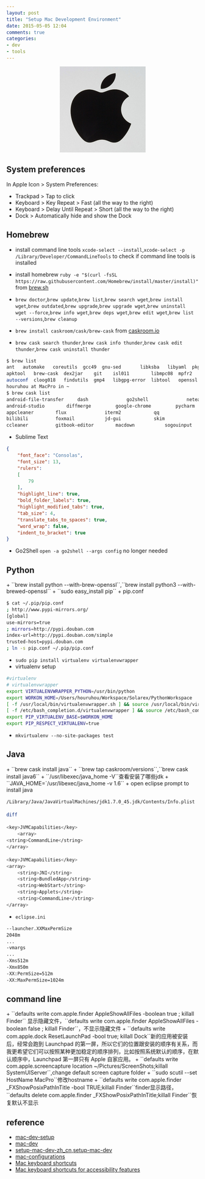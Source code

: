 ```yaml
---
layout: post
title: "Setup Mac Development Environment"
date: 2015-05-05 12:04
comments: true
categories: 
- dev
- tools
---
```

<p><center><img src="/images/apple_mac_logo.jpg" width=225 height=225/></center></p>

<h2 id="system-preferences">System preferences</h2>

In Apple Icon > System Preferences:

+ Trackpad > Tap to click
+ Keyboard > Key Repeat > Fast (all the way to the right)
+ Keyboard > Delay Until Repeat > Short (all the way to the right)
+ Dock > Automatically hide and show the Dock

<!-- more -->

<h2 id="homebrew">Homebrew</h2>

+ install command line tools ``xcode-select --install``,``xcode-select -p
/Library/Developer/CommandLineTools`` to check if command line tools is installed

+ install homebrew ``ruby -e "$(curl -fsSL https://raw.githubusercontent.com/Homebrew/install/master/install)"`` from [brew.sh](http://brew.sh/)

+ ``brew doctor``,``brew update``,``brew list``,``brew search wget``,``brew install wget``,``brew outdated``,``brew upgrade``,``brew upgrade wget``,``brew uninstall wget --force``,``brew info wget``,``brew deps wget``,``brew edit wget``,``brew list --versions``,``brew cleanup``

+ ``brew install caskroom/cask/brew-cask`` from [caskroom.io](http://caskroom.io/)
+ ``brew cask search thunder``,``brew cask info thunder``,``brew cask edit thunder``,``brew cask uninstall thunder``

```bash
$ brew list
ant	  automake   coreutils	gcc49  gnu-sed	     libksba   libyaml	pkg-config  tig
apktool   brew-cask  dex2jar	git    isl011	     libmpc08  mpfr2	readline    tree
autoconf  cloog018   findutils	gmp4   libgpg-error  libtool   openssl	rename	    wget
houruhou at MacPro in ~
$ brew cask list
android-file-transfer	  dash			    go2shell		      neteasemusic		sublime-text
android-studio		  diffmerge		    google-chrome	      pycharm			vlc
appcleaner		  flux			    iterm2		      qq
bilibili		  foxmail		    jd-gui		      skim
ccleaner		  gitbook-editor	    macdown		      sogouinput
```

+ Sublime Text

```json
{
    "font_face": "Consolas",
    "font_size": 13,
    "rulers":
    [
        79
    ],
    "highlight_line": true,
    "bold_folder_labels": true,
    "highlight_modified_tabs": true,
    "tab_size": 4,
    "translate_tabs_to_spaces": true,
    "word_wrap": false,
    "indent_to_bracket": true
}
```

+ Go2Shell ``open -a go2shell --args config`` no longer needed

<h2 id="python">Python</h2>
+ ``brew install python --with-brew-openssl``,``brew install python3 --with-brewed-openssl``
+ ``sudo easy_install pip``
+ pip.conf

```bash
$ cat ~/.pip/pip.conf
; http://www.pypi-mirrors.org/
[global]
use-mirrors=true
; mirrors=http://pypi.douban.com
index-url=http://pypi.douban.com/simple
trusted-host=pypi.douban.com
; ln -s pip.conf ~/.pip/pip.conf
```

+ ``sudo pip install virtualenv virtualenvwrapper``
+ virtualenv setup

```bash
#virtualenv
# virtualenvwrapper
export VIRTUALENVWRAPPER_PYTHON=/usr/bin/python
export WORKON_HOME=/Users/houruhou/Workspace/Solarex/PythonWorkspace
[ -f /usr/local/bin/virtualenvwrapper.sh ] && source /usr/local/bin/virtualenvwrapper.sh
[ -f /etc/bash_completion.d/virtualenvwrapper ] && source /etc/bash_completion.d/virtualenvwrapper
export PIP_VIRTUALENV_BASE=$WORKON_HOME
export PIP_RESPECT_VIRTUALENV=true
```

+ ``mkvirtualenv --no-site-packages test``

<h2 id="java">Java</h2>
+ ``brew cask install java``
+ ``brew tap caskroom/versions``,``brew cask install java6``
+ ``/usr/libexec/java_home -V``查看安装了哪些jdk
+ ``JAVA_HOME=`/usr/libexec/java_home -v 1.6``
+ open eclipse prompt to install java

```bash
/Library/Java/JavaVirtualMachines/jdk1.7.0_45.jdk/Contents/Info.plist

diff

<key>JVMCapabilities</key>
    <array>
<string>CommandLine</string>
</array>

<key>JVMCapabilities</key>
<array>
    <string>JNI</string>
    <string>BundledApp</string>
    <string>WebStart</string>
    <string>Applets</string>
    <string>CommandLine</string>
</array>
```

+ ``eclipse.ini``

```bash
--launcher.XXMaxPermSize
2048m
...
-vmargs
...
-Xms512m
-Xmx850m
-XX:PermSize=512m
-XX:MaxPermSize=1024m
```

<h2 id="command-line">command line</h2>
+ ``defaults write com.apple.finder AppleShowAllFiles -boolean true ; killall Finder`` 显示隐藏文件，``defaults write com.apple.finder AppleShowAllFiles -boolean false ; killall Finder``，不显示隐藏文件
+ ``defaults write com.apple.dock ResetLaunchPad -bool true; killall Dock``新的应用被安装后，经常会跑到 Launchpad 的第一屏，所以它们的位置跟安装的顺序有关系，而我更希望它们可以按照某种更加稳定的顺序排列，比如按照系统默认的顺序，在默认顺序中，Launchpad 第一屏只有 Apple 自家应用。
+ ``defaults write com.apple.screencapture location ~/Pictures/ScreenShots;killall SystemUIServer``,change default screen capture folder
+ ``sudo scutil --set HostName MacPro``修改hostname
+ ``defaults write com.apple.finder _FXShowPosixPathInTitle -bool TRUE;killall Finder``finder显示路径，``defaults delete com.apple.finder _FXShowPosixPathInTitle;killall Finder``恢复默认不显示

<h2 id="reference">reference</h2>

+ [mac-dev-setup](https://github.com/nicolashery/mac-dev-setup)
+ [mac-dev](https://github.com/pubyun/macdev)
+ [setup-mac-dev-zh_cn](https://aaaaaashu.gitbooks.io/mac-dev-setup/content/SystemPreferences/index.html),[setup-mac-dev](http://sourabhbajaj.com/mac-setup/)
+ [mac-configurations](https://github.com/solarex/macconfigurations)
+ [Mac keyboard shortcuts](https://support.apple.com/en-us/HT201236)
+ [Mac keyboard shortcuts for accessibility features](https://support.apple.com/en-us/HT204434)





